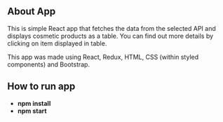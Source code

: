 ## About App

This is simple React app that fetches the data from the selected API and
displays cosmetic products as a table. You can find out more details by
clicking on item displayed in table.

This app was made using React, Redux, HTML, CSS (within styled components) and Bootstrap.

## How to run app

- **npm install**
- **npm start**
